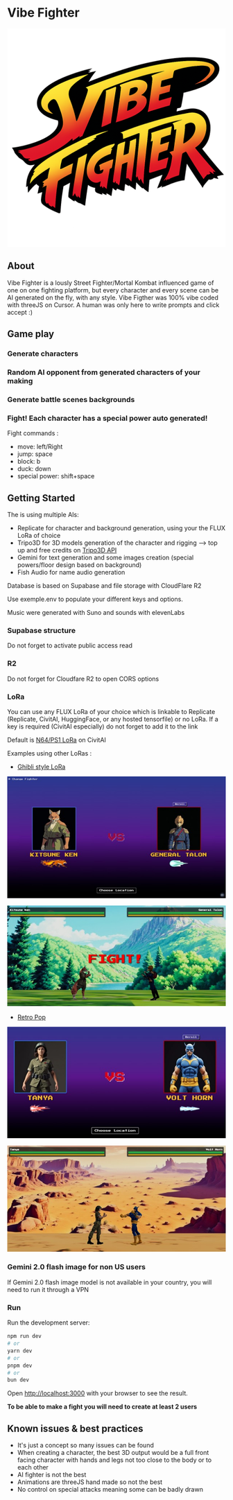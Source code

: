 
# Vibe Fighter

![Vibe Fighter](/public/images/vibefighter-logo.png)

## About

Vibe Fighter is a lously Street Fighter/Mortal Kombat influenced game of one on one fighting platform, but every character and every scene can be AI generated on the fly, with any style.
Vibe Figther was 100% vibe coded with threeJS on Cursor. A human was only here to write prompts and click accept :)

## Game play

### Generate characters



### Random AI opponent from generated characters of your making

### Generate battle scenes backgrounds


### Fight! Each character has a special power auto generated!

Fight commands :
- move: left/Right
- jump: space
- block: b
- duck: down
- special power: shift+space




## Getting Started

The is using multiple AIs:
- Replicate for character and background generation, using your the FLUX LoRa of choice
- Tripo3D for 3D models generation of the character and rigging --> top up and free credits on [Tripo3D API](https://platform.tripo3d.ai/)
- Gemini for text generation and some images creation (special powers/floor design based on background)
- Fish Audio for name audio generation

Database is based on Supabase and file storage with CloudFlare R2

Use exemple.env to populate your different keys and options. 

Music were generated with Suno and sounds with elevenLabs

### Supabase structure

Do not forget to activate public access read


### R2

Do not forget for Cloudfare R2 to open CORS options

### LoRa

You can use any FLUX LoRa of your choice which is linkable to Replicate (Replicate, CivitAI, HuggingFace, or any hosted tensorfile) or no LoRa. If a key is required (CivitAI especially) do not forget to add it to the link

Default is [N64/PS1 LoRa](https://civitai.com/models/660136) on CivitAI

Examples using other LoRas :

- [Ghibli style LoRa](https://civitai.com/models/433138/ghibli-style-flux-and-pdxl?modelVersionId=755852)

![ghibli 1](/readme/ghibli1.jpg)

![ghibli 2](/readme/ghibli2.jpg)


- [Retro Pop](https://civitai.com/models/626444/retro-pop-ce?modelVersionId=797127)

![pop 1](/readme/pop1.jpg)

![pop 2](/readme/pop2.jpg)


### Gemini 2.0 flash image for non US users

If Gemini 2.0 flash image model is not available in your country, you will need to run it through a VPN


### Run

Run the development server:

```bash
npm run dev
# or
yarn dev
# or
pnpm dev
# or
bun dev
```

Open [http://localhost:3000](http://localhost:3000) with your browser to see the result.

**To be able to make a fight you will need to create at least 2 users**

## Known issues & best practices

- It's just a concept so many issues can be found
- When creating a character, the best 3D output would be a full front facing character with hands and legs not too close to the body or to each other
- AI fighter is not the best
- Animations are threeJS hand made so not the best
- No control on special attacks meaning some can be badly drawn 